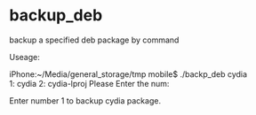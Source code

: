 # backup_deb
backup a specified deb package by command 

Useage: 

iPhone:~/Media/general_storage/tmp mobile$ ./backp_deb  cydia          
1: cydia
2: cydia-lproj
Please Enter the num:

Enter number 1 to backup cydia package.

